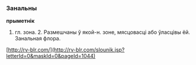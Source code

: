 ### Занальны
**прыметнік**

1. гл. зона. 2. Размешчаны ў якой-н. зоне, мясцовасці або ўласцівы ёй. Занальная флора.

<a rel="author">[http://rv-blr.com/](http://rv-blr.com/slounik.jsp?letterId=0&maskId=0&pageId=1044)</a>
